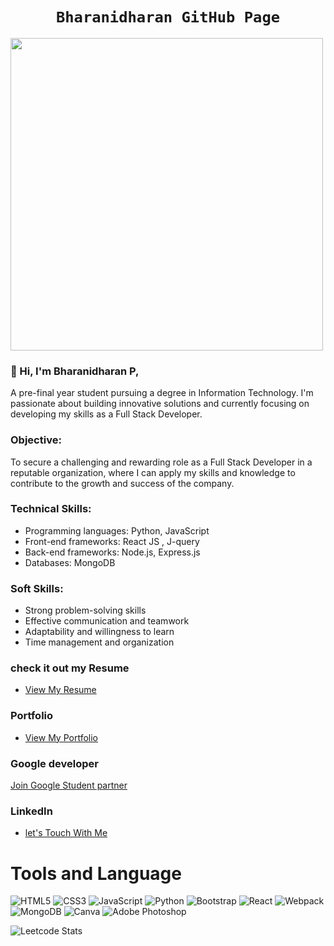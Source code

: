 <h1 align="center"><code>Bharanidharan GitHub Page</code></h1>
    <img width="500" src="https://readme-typing-svg.herokuapp.com?color=20C20E&width=450&height=50&lines=Hello+%F0%9F%91%8B;I'm+%40+Bharanidharan+...;and+I'm+making+awesome+website+everyday;Checkout+my+super+amazing+repos+now!" />        

### 👋 Hi, I'm Bharanidharan P,
A pre-final year student pursuing a degree in Information Technology. I'm passionate about building innovative solutions and currently focusing on developing my skills as a Full Stack Developer.

### Objective:
To secure a challenging and rewarding role as a Full Stack Developer in a reputable organization, where I can apply my skills and knowledge to contribute to the growth and success of the company.

### Technical Skills:
- Programming languages: Python, 
 JavaScript
- Front-end frameworks: React JS , J-query 
- Back-end frameworks: Node.js, Express.js
- Databases: MongoDB

### Soft Skills:
- Strong problem-solving skills
- Effective communication and teamwork
- Adaptability and willingness to learn
- Time management and organization
### check it out my Resume 
- [View My Resume](https://drive.google.com/file/d/1CUM5ZdeXooZa0uoOFrmx9k_onyLbw81H/view?usp=drivesdk) 
### Portfolio 
- [View My Portfolio](https://bharaniportfolio3.netlify.app/)
### Google developer 
[Join Google Student partner](https://developers.google.com/profile/u/me)
  
### LinkedIn
- [let's Touch With Me](https://www.linkedin.com/in/bharani-dharan-p-b1911023a)

# Tools and Language 
![HTML5](https://img.shields.io/badge/html5-%23E34F26.svg?style=for-the-badge&logo=html5&logoColor=white) ![CSS3](https://img.shields.io/badge/css3-%231572B6.svg?style=for-the-badge&logo=css3&logoColor=white) ![JavaScript](https://img.shields.io/badge/javascript-%23323330.svg?style=for-the-badge&logo=javascript&logoColor=%23F7DF1E) ![Python](https://img.shields.io/badge/python-3670A0?style=for-the-badge&logo=python&logoColor=ffdd54) ![Bootstrap](https://img.shields.io/badge/bootstrap-%238511FA.svg?style=for-the-badge&logo=bootstrap&logoColor=white) ![React](https://img.shields.io/badge/react-%2320232a.svg?style=for-the-badge&logo=react&logoColor=%2361DAFB) ![Webpack](https://img.shields.io/badge/webpack-%238DD6F9.svg?style=for-the-badge&logo=webpack&logoColor=black) ![MongoDB](https://img.shields.io/badge/MongoDB-%234ea94b.svg?style=for-the-badge&logo=mongodb&logoColor=white) ![Canva](https://img.shields.io/badge/Canva-%2300C4CC.svg?style=for-the-badge&logo=Canva&logoColor=white) ![Adobe Photoshop](https://img.shields.io/badge/adobe%20photoshop-%2331A8FF.svg?style=for-the-badge&logo=adobe%20photoshop&logoColor=white)


![Leetcode Stats](https://leetcard.jacoblin.cool/Bharanidharan?theme=nord&font=Noto%20Sans%20HK&ext=activity)


